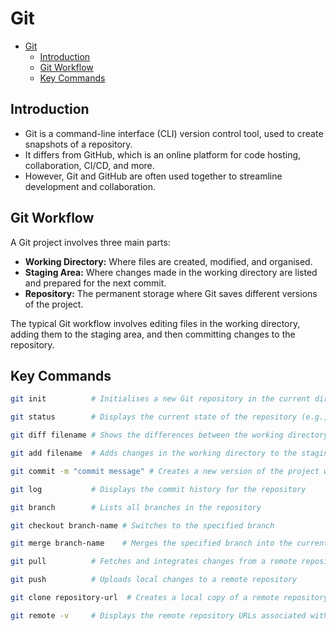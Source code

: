 # Git

- [Git](#git)
  - [Introduction](#introduction)
  - [Git Workflow](#git-workflow)
  - [Key Commands](#key-commands)

## Introduction

- Git is a command-line interface (CLI) version control tool, used to create snapshots of a repository.
- It differs from GitHub, which is an online platform for code hosting, collaboration, CI/CD, and more.
- However, Git and GitHub are often used together to streamline development and collaboration.

## Git Workflow

A Git project involves three main parts:

- **Working Directory:** Where files are created, modified, and organised.
- **Staging Area:** Where changes made in the working directory are listed and prepared for the next commit.
- **Repository:** The permanent storage where Git saves different versions of the project.

The typical Git workflow involves editing files in the working directory, adding them to the staging area, and then committing changes to the repository.

## Key Commands

```bash
git init          # Initialises a new Git repository in the current directory

git status        # Displays the current state of the repository (e.g., changes to be committed, untracked files)

git diff filename # Shows the differences between the working directory and the staging area for the specified file

git add filename  # Adds changes in the working directory to the staging area

git commit -m "commit message" # Creates a new version of the project with changes from the staging area

git log           # Displays the commit history for the repository

git branch        # Lists all branches in the repository

git checkout branch-name # Switches to the specified branch

git merge branch-name    # Merges the specified branch into the current branch

git pull          # Fetches and integrates changes from a remote repository into the current branch

git push          # Uploads local changes to a remote repository

git clone repository-url  # Creates a local copy of a remote repository

git remote -v     # Displays the remote repository URLs associated with the local repository

